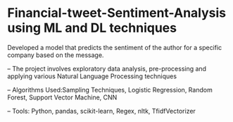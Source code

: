 # Financial-tweet-Sentiment-Analysis using ML and DL techniques
Developed a model that predicts the sentiment of the author for a specific company based on the message.

– The project involves exploratory data analysis, pre-processing and applying various Natural Language Processing techniques

– Algorithms Used:Sampling Techniques, Logistic Regression, Random Forest, Support Vector Machine, CNN

– Tools: Python, pandas, scikit-learn, Regex, nltk, TfidfVectorizer
